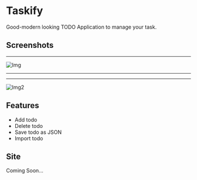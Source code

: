 # Taskify

Good-modern looking TODO Application to manage your task.

## Screenshots

---

![Img](https://cdn.discordapp.com/attachments/1091507791455330334/1101779247548334149/image.png)

---

---

![Img2](https://cdn.discordapp.com/attachments/1091507791455330334/1101780846731595816/image.png)

## Features

- Add todo
- Delete todo
- Save todo as JSON
- Import todo

## Site

Coming Soon...
